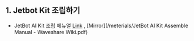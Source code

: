 
  #
  ## 1. Jetbot Kit 조립하기
   - JetBot AI Kit 조립 메뉴얼 [Link](https://www.waveshare.com/wiki/JetBot_AI_Kit_Assemble_Manual) , [Mirror](/meterials/JetBot AI Kit Assemble Manual - Waveshare Wiki.pdf)
  #
